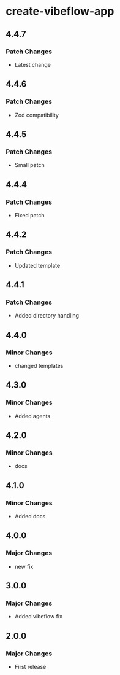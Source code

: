 # create-vibeflow-app

## 4.4.7

### Patch Changes

- Latest change

## 4.4.6

### Patch Changes

- Zod compatibility

## 4.4.5

### Patch Changes

- Small patch

## 4.4.4

### Patch Changes

- Fixed patch

## 4.4.2

### Patch Changes

- Updated template

## 4.4.1

### Patch Changes

- Added directory handling

## 4.4.0

### Minor Changes

- changed templates

## 4.3.0

### Minor Changes

- Added agents

## 4.2.0

### Minor Changes

- docs

## 4.1.0

### Minor Changes

- Added docs

## 4.0.0

### Major Changes

- new fix

## 3.0.0

### Major Changes

- Added vibeflow fix

## 2.0.0

### Major Changes

- First release
